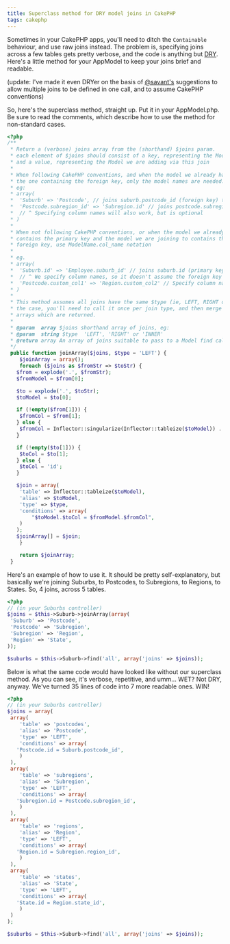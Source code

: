 ```yaml
---
title: Superclass method for DRY model joins in CakePHP
tags: cakephp
---
```


Sometimes in your CakePHP apps, you'll need to ditch the `Containable` behaviour, and use raw joins instead. The problem is, specifying joins across a few tables gets pretty verbose, and the code is anything but [DRY](http://en.wikipedia.org/wiki/Don't_repeat_yourself). Here's a little method for your AppModel to keep your joins brief and readable.

(update: I've made it even DRYer on the basis of [@savant's](https://twitter.com/savant) suggestions to allow multiple joins to be defined in one call, and to assume CakePHP conventions)

So, here's the superclass method, straight up. Put it in your AppModel.php. Be sure to read the comments, which describe how to use the method for non-standard cases.

~~~php
<?php
/**
 * Return a (verbose) joins array from the (shorthand) $joins param.
 * each element of $joins should consist of a key, representing the Model we already have,
 * and a value, representing the Model we are adding via this join
 *
 * When following CakePHP conventions, and when the model we already have is
 * the one containing the foreign key, only the model names are needed.
 * eg:
 * array(
 *  'Suburb' => 'Postcode', // joins suburb.postcode_id (foreign key) to postcode.id (primary key)
 *  'Postcode.subregion_id' => 'Subregion.id' // joins postcode.subregion_id to subregion.id
 *  // ^ Specifying column names will also work, but is optional
 * )
 *
 * When not following CakePHP conventions, or when the model we already have
 * contains the primary key and the model we are joining to contains the
 * foreign key, use ModelName.col_name notation
 *
 * eg.
 * array(
 *  'Suburb.id' => 'Employee.suburb_id' // joins suburb.id (primary key) to employee.suburb_id (foreign key).
 *  // ^ We specify column names, so it doesn't assume the foreign key is on the left.
 *  'Postcode.custom_col1' => 'Region.custom_col2' // Specify column names when not following CakePHP conventions
 * )
 *
 * This method assumes all joins have the same $type (ie, LEFT, RIGHT or INNER). If that is not
 * the case, you'll need to call it once per join type, and then merge the two
 * arrays which are returned.
 *
 * @param  array $joins shorthand array of joins, eg:
 * @param  string $type  'LEFT', 'RIGHT' or 'INNER'
 * @return array An array of joins suitable to pass to a Model find call.
 */
 public function joinArray($joins, $type = 'LEFT') {
 	$joinArray = array();
 	foreach ($joins as $fromStr => $toStr) {
   $from = explode('.', $fromStr);
   $fromModel = $from[0];

   $to = explode('.', $toStr);
   $toModel = $to[0];

   if (!empty($from[1])) {
    $fromCol = $from[1];
   } else {
    $fromCol = Inflector::singularize(Inflector::tableize($toModel)) . '_id';
   }

   if (!empty($to[1])) {
    $toCol = $to[1];
   } else {
    $toCol = 'id';
   }

   $join = array(
    'table' => Inflector::tableize($toModel),
    'alias' => $toModel,
    'type' => $type,
    'conditions' => array(
    	"$toModel.$toCol = $fromModel.$fromCol",
    )
   );
   $joinArray[] = $join;
 	}

 	return $joinArray;
 }
~~~

Here's an example of how to use it. It should be pretty self-explanatory, but basically we're joining Suburbs, to Postcodes, to Subregions, to Regions, to States. So, 4 joins, across 5 tables.

~~~php
<?php
// (in your Suburbs controller)
$joins = $this->Suburb->joinArray(array(
 'Suburb' => 'Postcode',
 'Postcode' => 'Subregion',
 'Subregion' => 'Region',
 'Region' => 'State',
));

$suburbs = $this->Suburb->find('all', array('joins' => $joins));
~~~


Below is what the same code would have looked like without our superclass method. As you can see, it's verbose, repetitive, and umm… WET? Not DRY, anyway. We've turned 35 lines of code into 7 more readable ones. WIN!

~~~php
<?php
// (in your Suburbs controller)
$joins = array(
 array(
 	'table' => 'postcodes',
 	'alias' => 'Postcode',
 	'type' => 'LEFT',
 	'conditions' => array(
   'Postcode.id = Suburb.postcode_id',
 	)
 ),
 array(
 	'table' => 'subregions',
 	'alias' => 'Subregion',
 	'type' => 'LEFT',
 	'conditions' => array(
   'Subregion.id = Postcode.subregion_id',
 	)
 ),
 array(
 	'table' => 'regions',
 	'alias' => 'Region',
 	'type' => 'LEFT',
 	'conditions' => array(
   'Region.id = Subregion.region_id',
 	)
 ),
 array(
 	'table' => 'states',
 	'alias' => 'State',
 	'type' => 'LEFT',
 	'conditions' => array(
   'State.id = Region.state_id',
 	)
 )
);

$suburbs = $this->Suburb->find('all', array('joins' => $joins));
~~~